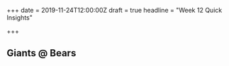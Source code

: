 +++
date = 2019-11-24T12:00:00Z
draft = true
headline = "Week 12 Quick Insights"

+++
## Giants @ Bears
